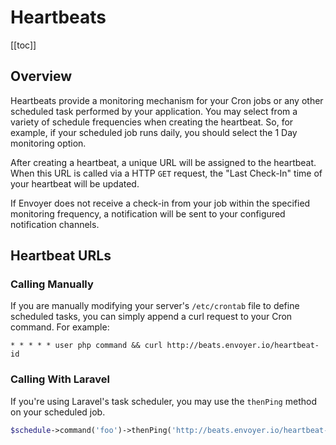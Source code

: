 # Heartbeats

[[toc]]

## Overview

Heartbeats provide a monitoring mechanism for your Cron jobs or any other scheduled task performed by your application. You may select from a variety of schedule frequencies when creating the heartbeat. So, for example, if your scheduled job runs daily, you should select the 1 Day monitoring option.

After creating a heartbeat, a unique URL will be assigned to the heartbeat. When this URL is called via a HTTP `GET` request, the "Last Check-In" time of your heartbeat will be updated.

If Envoyer does not receive a check-in from your job within the specified monitoring frequency, a notification will be sent to your configured notification channels.

## Heartbeat URLs

### Calling Manually

If you are manually modifying your server's `/etc/crontab` file to define scheduled tasks, you can simply append a curl request to your Cron command. For example:

```
* * * * * user php command && curl http://beats.envoyer.io/heartbeat-id
```

### Calling With Laravel

If you're using Laravel's task scheduler, you may use the `thenPing` method on your scheduled job.

```php
$schedule->command('foo')->thenPing('http://beats.envoyer.io/heartbeat-id');
```
